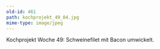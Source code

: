 ```yaml
---
old-id: 461
path: kochprojekt_49_04.jpg
mime-type: image/jpeg
---
```

Kochprojekt Woche 49:
Schweinefilet mit Bacon umwickelt.
